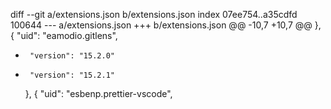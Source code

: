 diff --git a/extensions.json b/extensions.json
index 07ee754..a35cdfd 100644
--- a/extensions.json
+++ b/extensions.json
@@ -10,7 +10,7 @@
     },
     {
       "uid": "eamodio.gitlens",
-      "version": "15.2.0"
+      "version": "15.2.1"
     },
     {
       "uid": "esbenp.prettier-vscode",
